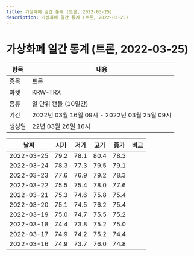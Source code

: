 ```yaml
---
title: 가상화폐 일간 통계 (트론, 2022-03-25)
description: 가상화폐 일간 통계 (트론, 2022-03-25)
---
```


가상화폐 일간 통계 (트론, 2022-03-25)
===

|항목|내용|
|--|--|
|종목|트론|
|마켓|KRW-TRX|
|종류|일 단위 캔들 (10일간)|
|기간|2022년 03월 16일 09시 - 2022년 03월 25일 09시|
|생성일|22년 03월 26일 16시|


|날짜|시가|저가|고가|종가|비고|
|--|--|--|--|--|--|
|2022-03-25|79.2|78.1|80.4|78.3|    |
|2022-03-24|78.3|77.3|79.5|79.1|    |
|2022-03-23|77.6|76.9|79.2|78.3|    |
|2022-03-22|75.5|75.4|78.0|77.6|    |
|2022-03-21|75.3|74.6|75.8|75.4|    |
|2022-03-20|75.1|74.5|76.2|75.4|    |
|2022-03-19|75.0|74.7|75.5|75.2|    |
|2022-03-18|74.4|73.8|75.2|75.0|    |
|2022-03-17|74.9|74.2|75.2|74.4|    |
|2022-03-16|74.9|73.7|76.0|74.8|    |
